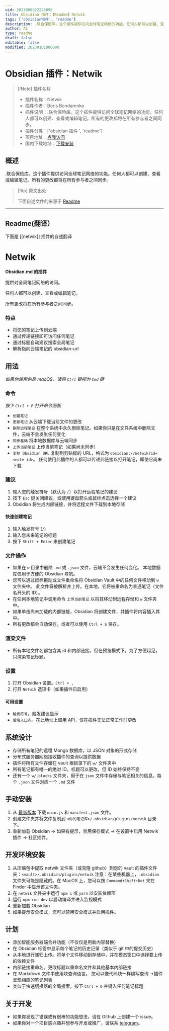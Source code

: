 ```yaml
---
uid: 2023080322225096
title: Obsidian 插件：【Readme】Netwik
tags: ['obsidian插件', 'readme']
description: .联合保险库。这个插件提供访问全球笔记网络的功能。任何人都可以创建、查看或编辑笔记。所有的更改都将在所有参与者之间同步。
author: AI
type: readme
draft: false
editable: false
modified: 20230101000000
---
```


# Obsidian 插件：Netwik

> [!Note] 插件名片
> - 插件名称：Netwik
> - 插件作者：Boris Bondarenko
> - 插件说明：.联合保险库。这个插件提供访问全球笔记网络的功能。任何人都可以创建、查看或编辑笔记。所有的更改都将在所有参与者之间同步。
> - 插件分类：['obsidian 插件 ', 'readme']
> - 项目地址：[点我访问](https://github.com/fivol/netwik-obsidian)
> - 国内下载地址：[下载安装](https://pkmer.cn/products/plugin/pluginMarket/?netwik)

## 概述

.联合保险库。这个插件提供访问全球笔记网络的功能。任何人都可以创建、查看或编辑笔记。所有的更改都将在所有参与者之间同步。

> [!tip] 原文出处
>
>下面自述文件的来源于 [Readme](https://ghproxy.net/https://raw.githubusercontent.com/fivol/netwik-obsidian/master/README.md)
>

---

## Readme(翻译）

下面是 [[netwik]] 插件的自述翻译

# Netwik

**Obsidian.md 的插件**

提供对全局笔记网络的访问。

任何人都可以创建、查看或编辑笔记。

所有更改将在所有参与者之间同步。

### 特点

- 将您的笔记上传到云端
- 通过传递链接即可访问任何笔记
- 通过标题自动建议搜索全局笔记
- 解析指向云端笔记的 obsidian-url

## 用法

*如果你使用的是 macOS，请将 `Ctrl` 键视为 `Cmd` 键*

### 命令

*按下 `Ctrl + P` 打开命令面板*

- `创建笔记`
- `更新笔记` 从云端下载当前文件的更改
- `删除远程笔记` 在整个系统中永久删除笔记。如果你只是在文件系统中删除文件，云端不会发生任何变化
- `同步基础` 将本地数据库与云端同步
- `上传当前笔记` 上传当前笔记（如果尚未同步）
- `复制 Obsidian URL` 复制到剪贴板的 URL，格式为 `obsidian://netwik?id=<note id>`。
任何使用此插件的人都可以传递此链接以打开笔记，即使它尚未下载

### 建议

1. 输入您的触发符号（默认为 `/`）以打开远程笔记的建议
2. 按下 `Esc` 键关闭建议，或使用键盘箭头或鼠标点击选择一个建议
3. Obsidian 将生成内部链接，并将远程文件下载到本地存储

#### 快速创建笔记

1. 输入触发符号 (`/`)
2. 输入您未来笔记的标题
3. 按下 `Shift + Enter` 来创建笔记

### 文件操作

- 如果在 `w` 目录中删除 `.md` 或 `.json` 文件，云端不会发生任何变化。
  本地数据库仅用于方便的 Obsidian 导航。
- 您可以通过鼠标拖动或文件重命名将 Obsidian Vault 中的任何文件移动到 `w` 文件夹中。
  此文件将被解析并上传。在本地，它将被重命名为普通笔记（文件名开头的 ID）。
- 在任何本地笔记中调用命令 `上传当前笔记` 以将其移动到远程存储和 `w` 文件夹中。
- 如果单击尚未加载的内部链接，Obsidian 将创建文件，并插件将内容插入其中。
- 所有更改都会自动保存，或者可以使用 `Ctrl + S` 保存。

### 渲染文件

- 所有本地文件名都包含其 id 和内部链接。但在预览模式下，为了方便起见，只渲染笔记标题。

### 设置

1. 打开 Obsidian 设置。`Ctrl + ,`
2. 打开 `Netwik` 选项卡（如果插件已启用）

#### 可用设置

- `触发符号`。触发建议显示
- `后端入口点`。在此地址上调用 API，仅在插件无法正常工作时更改

## 系统设计

- 存储所有笔记的远程 Mongo 数据库，以 JSON 对象的形式存储
- 分布式服务器网络接收插件的查询以提供数据
- 插件将所有文件存储在 vault 根目录下的 `w/` 文件夹中
- 所有笔记都有唯一的绝对 ID。标题可以更改，但 ID 始终保持不变
- 还有一个 `w/.blocks` 文件夹，用于在 `json` 文件中存储与笔记相关的信息。每个 `.json` 文件对应一个 `.md` 文件

## 手动安装

1. 从 [最新版本](https://github.com/fivol/netwik-obsidian/releases) 下载 `main.js` 和 `manifest.json` 文件。
2. 创建文件夹并将文件复制到 `<你的笔记库>/.obsidian/plugins/netwik` 目录下。
3. 重新加载 Obsidian -> 如果有提示，禁用保存模式 -> 在设置中启用 Netwik 插件 -> 社区插件。

## 开发环境安装

1. 从压缩包中提取 netwik 文件夹（或克隆 github）到您的 vault 的插件文件夹：`<vault>/.obsidian/plugins/netwik`
   注意：在某些机器上，`.obsidian` 文件夹可能是隐藏的。在 MacOS 上，您可以按 `Command+Shift+Dot` 来在 Finder 中显示该文件夹。
2. 在 `netwik` 文件夹中运行 `npm i` 或 `yarn` 以安装依赖项
3. 运行 `npm run dev` 以启动编译并进入监视模式
4. 重新加载 Obsidian
5. 如果提示安全模式，您可以禁用安全模式并启用插件。

## 计划

- 添加智能服务器端合并功能（不仅仅是用新内容替换）
- 在 Obsidian 标签中显示每个笔记的历史记录（类似于 git 中的提交历史）
- 从本地进行递归上传。将单个文件移动到存储中，并在模态窗口中选择要上传的依赖文件
- 内部链接重命名。更改标题以重命名文件和其他基本内部链接
- 在 Markdown 文件中使用块查询语言。
  您可以像代码块一样编写查询 ->插件呈现相应的笔记列表
- 类似于快速切换器的全局搜索。按下 `Ctrl + O` 并键入任何笔记标题

## 关于开发

- 如果你发现了错误或有很棒的功能想法，请在 Github 上创建一个 issue。
- 如果你对一个项目感兴趣并想参与开发或推广，请联系 [telegram](https://t.me/fiobond)。



